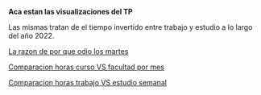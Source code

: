 **Aca estan las visualizaciones del TP**

Las mismas tratan de el tiempo invertido entre trabajo y estudio a lo largo del año 2022.

[La razon de por que odio los martes](https://juliodigia.github.io/infovis/S4/Martes.html)

[Comparacion horas curso VS facultad por mes](https://juliodigia.github.io/infovis/S4/cursovsfaculMes.html)

[Comparacion horas trabajo VS estudio semanal](https://juliodigia.github.io/infovis/S4/horasTrabajoEstudio.html)




